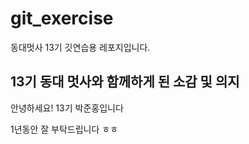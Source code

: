 # git_exercise
동대멋사 13기 깃연습용 레포지입니다.

## 13기 동대 멋사와 함께하게 된 소감 및 의지

안녕하세요! 13기 박준홍입니다

1년동안 잘 부탁드립니다 ㅎㅎ

